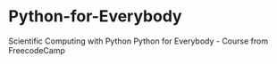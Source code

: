# Python-for-Everybody
Scientific Computing with Python Python for Everybody - Course from FreecodeCamp
